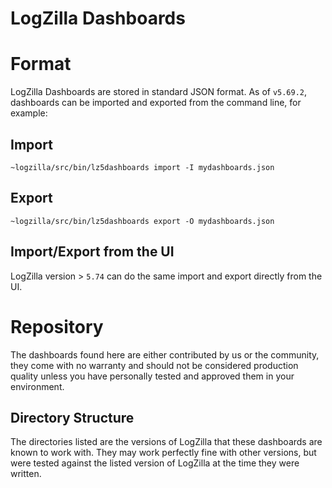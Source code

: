 # LogZilla Dashboards

# Format
LogZilla Dashboards are stored in standard JSON format. As of `v5.69.2`, dashboards can be imported and exported from the command line, for example:

Import
---
	~logzilla/src/bin/lz5dashboards import -I mydashboards.json

Export
---
	~logzilla/src/bin/lz5dashboards export -O mydashboards.json


Import/Export from the UI
---

LogZilla version > `5.74` can do the same import and export directly from the UI.

# Repository
The dashboards found here are either contributed by us or the community, they come with no warranty and should not be considered production quality unless you have personally tested and approved them in your environment.

Directory Structure
---
The directories listed are the versions of LogZilla that these dashboards are known to work with. They may work perfectly fine with other versions, but were tested against the listed version of LogZilla at the time they were written.
